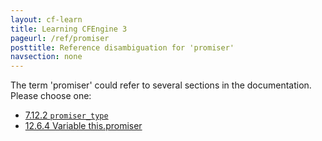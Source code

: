 ```yaml
---
layout: cf-learn
title: Learning CFEngine 3
pageurl: /ref/promiser
posttitle: Reference disambiguation for 'promiser'
navsection: none
---
```


The term 'promiser' could refer to several sections in the documentation. Please choose one:

- [7.12.2 <code>promiser_type</code>](https://cfengine.com/manuals/cf3-Reference#promiser_type-in-outputs)
- [12.6.4 Variable this.promiser](https://cfengine.com/manuals/cf3-Reference#Variable-this.promiser)
